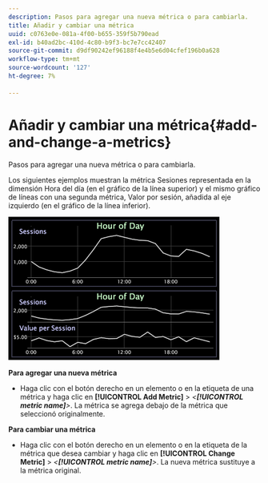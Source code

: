 ```yaml
---
description: Pasos para agregar una nueva métrica o para cambiarla.
title: Añadir y cambiar una métrica
uuid: c0763e0e-081a-4f00-b655-359f5b790ead
exl-id: b40ad2bc-410d-4c80-b9f3-bc7e7cc42407
source-git-commit: d9df90242ef96188f4e4b5e6d04cfef196b0a628
workflow-type: tm+mt
source-wordcount: '127'
ht-degree: 7%

---
```


# Añadir y cambiar una métrica{#add-and-change-a-metrics}

Pasos para agregar una nueva métrica o para cambiarla.

Los siguientes ejemplos muestran la métrica Sesiones representada en la dimensión Hora del día (en el gráfico de la línea superior) y el mismo gráfico de líneas con una segunda métrica, Valor por sesión, añadida al eje izquierdo (en el gráfico de la línea inferior).

![](assets/vis_Line_AddMetric.png)

**Para agregar una nueva métrica**

* Haga clic con el botón derecho en un elemento o en la etiqueta de una métrica y haga clic en **[!UICONTROL Add Metric]** > *&lt;**[!UICONTROL metric name]**>*. La métrica se agrega debajo de la métrica que seleccionó originalmente.

**Para cambiar una métrica**

* Haga clic con el botón derecho en un elemento o en la etiqueta de la métrica que desea cambiar y haga clic en **[!UICONTROL Change Metric]** > *&lt;**[!UICONTROL metric name]**>*. La nueva métrica sustituye a la métrica original.
